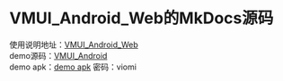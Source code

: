 # VMUI_Android_Web的MkDocs源码

使用说明地址：[VMUI_Android_Web](https://viomihome.github.io/VMUI_Android_Web/)  
demo源码：[VMUI_Android](https://github.com/ViomiHome/VMUI_Android)  
demo apk：[demo apk](https://www.pgyer.com/vmui)  密码：viomi
